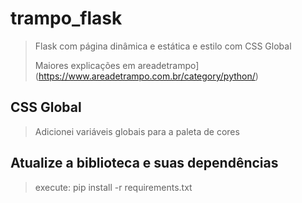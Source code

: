 # trampo_flask 
>Flask com página dinâmica e estática e estilo com CSS Global
> 
>Maiores explicações em areadetrampo](https://www.areadetrampo.com.br/category/python/)

## CSS Global
>Adicionei variáveis globais para a paleta de cores

## Atualize a biblioteca e suas dependências
>execute: pip install -r requirements.txt

